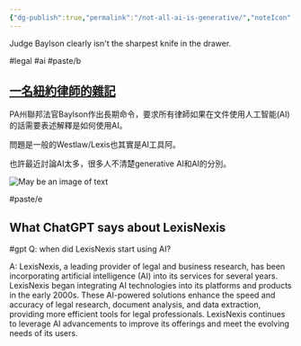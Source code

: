 ```yaml
---
{"dg-publish":true,"permalink":"/not-all-ai-is-generative/","noteIcon":"2","created":"","updated":""}
---
```


Judge Baylson clearly isn't the sharpest knife in the drawer.

#legal 
#ai 
#paste/b 
## [一名紐約律師的雜記](https://www.facebook.com/nylawyernotes/posts/pfbid027jH75TpoDHNv6fQbK7tZxxbPYQnJZhTjiK3mE6jYcPUNjeAu4AWQVp8NP8xtA9kGl)

PA州聯邦法官Baylson作出長期命令，要求所有律師如果在文件使用人工智能(AI)的話需要表述解釋是如何使用AI。

問題是一般的Westlaw/Lexis也其實是AI工具阿。

也許最近討論AI太多，很多人不清楚generative AI和AI的分別。

![May be an image of text](https://scontent-sjc3-1.xx.fbcdn.net/v/t39.30808-6/357493284_850275996531993_3573437698164001927_n.jpg?_nc_cat=104&ccb=1-7&_nc_sid=730e14&_nc_ohc=mYVN6b7RicIAX9ETxWJ&_nc_ht=scontent-sjc3-1.xx&oh=00_AfBILU6upoyWw_rj8xQWfQ2DItL-0jGYy_jKH1YHgZoOlw&oe=64AD12D0)

#paste/e 

## What ChatGPT says about LexisNexis

#gpt 
Q: when did LexisNexis start using AI?

A: LexisNexis, a leading provider of legal and business research, has been incorporating artificial intelligence (AI) into its services for several years. LexisNexis began integrating AI technologies into its platforms and products in the early 2000s. These AI-powered solutions enhance the speed and accuracy of legal research, document analysis, and data extraction, providing more efficient tools for legal professionals. LexisNexis continues to leverage AI advancements to improve its offerings and meet the evolving needs of its users.

